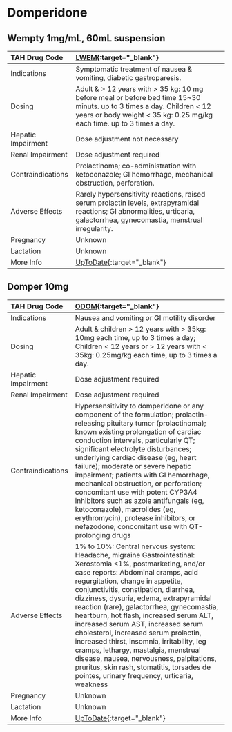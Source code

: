 # Domperidone

## Wempty 1mg/mL, 60mL suspension

| TAH Drug Code      | [LWEM](https://www.tahsda.org.tw/drugs/hissearch.php?drug_code=LWEM){:target="_blank"}                                                                                                          |
|:-------------------|:------------------------------------------------------------------------------------------------------------------------------------------------------------------------------------------------|
| Indications        | Symptomatic treatment of nausea & vomiting, diabetic gastroparesis.                                                                                                                             |
| Dosing             | Adult & > 12 years with > 35 kg: 10 mg before meal or before bed time 15~30 minuts. up to 3 times a day. Children < 12 years or body weight < 35 kg: 0.25 mg/kg each time. up to 3 times a day. |
| Hepatic Impairment | Dose adjustment not necessary                                                                                                                                                                   |
| Renal Impairment   | Dose adjustment required                                                                                                                                                                        |
| Contraindications  | Prolactinoma; co-administration with ketoconazole; GI hemorrhage, mechanical obstruction, perforation.                                                                                          |
| Adverse Effects    | Rarely hypersensitivity reactions, raised serum prolactin levels, extrapyramidal reactions; GI abnormalities, urticaria, galactorrhea, gynecomastia, menstrual irregularity.                    |
| Pregnancy          | Unknown                                                                                                                                                                                         |
| Lactation          | Unknown                                                                                                                                                                                         |
| More Info          | [UpToDate](https://www.uptodate.com/contents/domperidone-drug-information){:target="_blank"}                                                                                                    |

## Domper 10mg

| TAH Drug Code      | [ODOM](https://www.tahsda.org.tw/drugs/hissearch.php?drug_code=ODOM){:target="_blank"}                                                                                                                                                                                                                                                                                                                                                                                                                                                                                                                                                                                     |
|:-------------------|:---------------------------------------------------------------------------------------------------------------------------------------------------------------------------------------------------------------------------------------------------------------------------------------------------------------------------------------------------------------------------------------------------------------------------------------------------------------------------------------------------------------------------------------------------------------------------------------------------------------------------------------------------------------------------|
| Indications        | Nausea and vomiting or GI motility disorder                                                                                                                                                                                                                                                                                                                                                                                                                                                                                                                                                                                                                                |
| Dosing             | Adult & children > 12 years with > 35kg: 10mg each time, up to 3 times a day; Children < 12 years or > 12 years with < 35kg: 0.25mg/kg each time, up to 3 times a day.                                                                                                                                                                                                                                                                                                                                                                                                                                                                                                     |
| Hepatic Impairment | Dose adjustment required                                                                                                                                                                                                                                                                                                                                                                                                                                                                                                                                                                                                                                                   |
| Renal Impairment   | Dose adjustment required                                                                                                                                                                                                                                                                                                                                                                                                                                                                                                                                                                                                                                                   |
| Contraindications  | Hypersensitivity to domperidone or any component of the formulation; prolactin-releasing pituitary tumor (prolactinoma); known existing prolongation of cardiac conduction intervals, particularly QT; significant electrolyte disturbances; underlying cardiac disease (eg, heart failure); moderate or severe hepatic impairment; patients with GI hemorrhage, mechanical obstruction, or perforation; concomitant use with potent CYP3A4 inhibitors such as azole antifungals (eg, ketoconazole), macrolides (eg, erythromycin), protease inhibitors, or nefazodone; concomitant use with QT-prolonging drugs                                                           |
| Adverse Effects    | 1% to 10%: Central nervous system: Headache, migraine Gastrointestinal: Xerostomia <1%, postmarketing, and/or case reports: Abdominal cramps, acid regurgitation, change in appetite, conjunctivitis, constipation, diarrhea, dizziness, dysuria, edema, extrapyramidal reaction (rare), galactorrhea, gynecomastia, heartburn, hot flash, increased serum ALT, increased serum AST, increased serum cholesterol, increased serum prolactin, increased thirst, insomnia, irritability, leg cramps, lethargy, mastalgia, menstrual disease, nausea, nervousness, palpitations, pruritus, skin rash, stomatitis, torsades de pointes, urinary frequency, urticaria, weakness |
| Pregnancy          | Unknown                                                                                                                                                                                                                                                                                                                                                                                                                                                                                                                                                                                                                                                                    |
| Lactation          | Unknown                                                                                                                                                                                                                                                                                                                                                                                                                                                                                                                                                                                                                                                                    |
| More Info          | [UpToDate](https://www.uptodate.com/contents/domperidone-drug-information){:target="_blank"}                                                                                                                                                                                                                                                                                                                                                                                                                                                                                                                                                                               |

